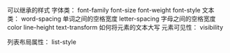 可以继承的样式
字体类：
font-family
font-size
font-weight
font-style
文本类：
word-spacing 单词之间的空格宽度
letter-spacing 字母之间的空格宽度
color
line-height 
text-transform 如何将元素的文本大写
元素可见性：
visibility

列表布局属性：
list-style
